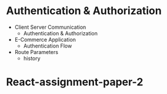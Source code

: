 # Authentication & Authorization

- Client Server Communication
  - Authentication & Authorization
- E-Commerce Application
  - Authentication Flow
- Route Parameters
  - history
# React-assignment-paper-2
